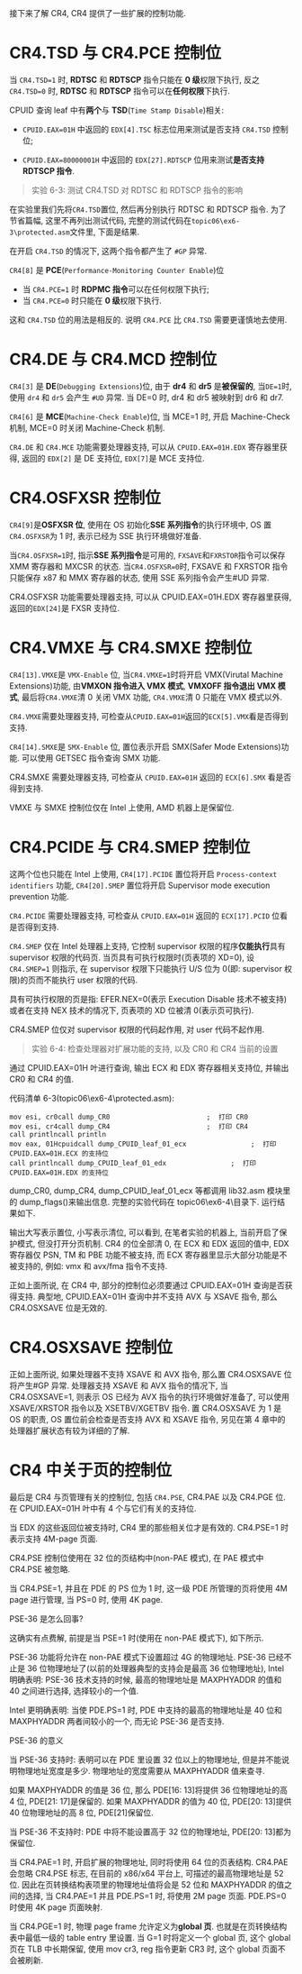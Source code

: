 接下来了解 CR4, CR4 提供了一些扩展的控制功能.

# CR4.TSD 与 CR4.PCE 控制位

当 `CR4.TSD=1` 时, **RDTSC** 和 **RDTSCP** 指令只能在 **0 级**权限下执行, 反之 `CR4.TSD=0` 时, **RDTSC** 和 **RDTSCP** 指令可以在**任何权限**下执行.

CPUID 查询 leaf 中有**两个**与 **TSD**(`Time Stamp Disable`)相关:

* `CPUID.EAX=01H` 中返回的 `EDX[4].TSC` 标志位用来测试是否支持 `CR4.TSD` 控制位;

* `CPUID.EAX=80000001H` 中返回的 `EDX[27].RDTSCP` 位用来测试**是否支持 RDTSCP 指令**.

> 实验 6-3: 测试 CR4.TSD 对 RDTSC 和 RDTSCP 指令的影响

在实验里我们先将`CR4.TSD`置位, 然后再分别执行 RDTSC 和 RDTSCP 指令. 为了节省篇幅, 这里不再列出测试代码, 完整的测试代码在`topic06\ex6-3\protected.asm`文件里, 下面是结果.

在开启 `CR4.TSD` 的情况下, 这两个指令都产生了 `#GP` 异常.

`CR4[8]` 是 **PCE**(`Performance-Monitoring Counter Enable`)位

* 当 `CR4.PCE=1` 时 **RDPMC 指令**可以在任何权限下执行;
* 当 `CR4.PCE=0` 时只能在 **0 级**权限下执行.

这和 `CR4.TSD` 位的用法是相反的. 说明 `CR4.PCE` 比 `CR4.TSD` 需要更谨慎地去使用.

# CR4.DE 与 CR4.MCD 控制位

`CR4[3]` 是 **DE**(`Debugging Extensions`)位, 由于 **dr4** 和 **dr5** 是**被保留的**, 当`DE=1`时, 使用 `dr4` 和 `dr5` 会产生 `#UD` 异常. 当 DE=0 时, dr4 和 dr5 被映射到 dr6 和 dr7.

`CR4[6]` 是 **MCE**(`Machine-Check Enable`)位, 当 MCE=1 时, 开启 Machine-Check 机制, MCE=0 时关闭 Machine-Check 机制.

`CR4.DE` 和 `CR4.MCE` 功能需要处理器支持, 可以从 `CPUID.EAX=01H.EDX` 寄存器里获得, 返回的 `EDX[2]` 是 DE 支持位, `EDX[7]`是 MCE 支持位.

# CR4.OSFXSR 控制位

`CR4[9]`是**OSFXSR 位**, 使用在 OS 初始化**SSE 系列指令**的执行环境中, OS 置`CR4.OSFXSR`为 1 时, 表示已经为 SSE 执行环境做好准备.

当`CR4.OSFXSR=1`时, 指示**SSE 系列指令**是可用的, `FXSAVE`和`FXRSTOR`指令可以保存 XMM 寄存器和 MXCSR 的状态. 当`CR4.OSFXSR=0`时, FXSAVE 和 FXRSTOR 指令只能保存 x87 和 MMX 寄存器的状态, 使用 SSE 系列指令会产生#UD 异常.

CR4.OSFXSR 功能需要处理器支持, 可以从 CPUID.EAX=01H.EDX 寄存器里获得, 返回的`EDX[24]`是 FXSR 支持位.

# CR4.VMXE 与 CR4.SMXE 控制位

`CR4[13].VMXE`是 `VMX-Enable` 位, 当`CR4.VMXE=1`时将开启 VMX(Virutal Machine Extensions)功能, 由**VMXON 指令进入 VMX 模式**, **VMXOFF 指令退出 VMX 模式**, 最后将`CR4.VMXE`清 0 关闭 VMX 功能, `CR4.VMXE`清 0 只能在 VMX 模式以外.

`CR4.VMXE`需要处理器支持, 可检查从`CPUID.EAX=01H`返回的`ECX[5].VMX`看是否得到支持.

`CR4[14].SMXE`是 `SMX-Enable` 位, 置位表示开启 SMX(Safer Mode Extensions)功能. 可以使用 GETSEC 指令查询 SMX 功能.

CR4.SMXE 需要处理器支持, 可检查从 `CPUID.EAX=01H` 返回的 `ECX[6].SMX` 看是否得到支持.

VMXE 与 SMXE 控制位仅在 Intel 上使用, AMD 机器上是保留位.

# CR4.PCIDE 与 CR4.SMEP 控制位

这两个位也只能在 Intel 上使用, `CR4[17].PCIDE` 置位将开启 `Process-context identifiers` 功能, `CR4[20].SMEP` 置位将开启 Supervisor mode execution prevention 功能.

`CR4.PCIDE` 需要处理器支持, 可检查从 `CPUID.EAX=01H` 返回的 `ECX[17].PCID` 位看是否得到支持.

`CR4.SMEP` 仅在 Intel 处理器上支持, 它控制 supervisor 权限的程序**仅能执行**具有 supervisor 权限的代码页. 当页具有可执行权限时(页表项的 XD=0), 设 `CR4.SMEP=1` 则指示, 在 supervisor 权限下只能执行 U/S 位为 0(即: supervisor 权限)的页而不能执行 user 权限的代码.

具有可执行权限的页是指: EFER.NEX=0(表示 Execution Disable 技术不被支持)或者在支持 NEX 技术的情况下, 页表项的 XD 位被清 0(表示页可执行).

CR4.SMEP 位仅对 supervisor 权限的代码起作用, 对 user 代码不起作用.

> 实验 6-4: 检查处理器对扩展功能的支持, 以及 CR0 和 CR4 当前的设置

通过 CPUID.EAX=01H 叶进行查询, 输出 ECX 和 EDX 寄存器相关支持位, 并输出 CR0 和 CR4 的值.

代码清单 6-3(topic06\ex6-4\protected.asm):
```
mov esi, cr0call dump_CR0                        ;  打印 CR0
mov esi, cr4call dump_CR4                        ;  打印 CR4
call printlncall println
mov eax, 01Hcpuidcall dump_CPUID_leaf_01_ecx                ;  打印 CPUID.EAX=01H.ECX 的支持位
call printlncall dump_CPUID_leaf_01_edx                ;  打印 CPUID.EAX=01H.EDX 的支持位
```

dump_CR0, dump_CR4, dump_CPUID_leaf_01_ecx 等都调用 lib32.asm 模块里的 dump_flags()来输出信息. 完整的实验代码在 topic06\ex6-4\目录下. 运行结果如下.

输出大写表示置位, 小写表示清位, 可以看到, 在笔者实验的机器上, 当前开启了保护模式, 但没打开分页机制. CR4 的位全部清 0, 在 ECX 和 EDX 返回的值中, EDX 寄存器仅 PSN, TM 和 PBE 功能不被支持, 而 ECX 寄存器里显示大部分功能是不被支持的, 例如: vmx 和 avx/fma 指令不支持.

正如上面所说, 在 CR4 中, 部分的控制位必须要通过 CPUID.EAX=01H 查询是否获得支持. 典型地, CPUID.EAX=01H 查询中并不支持 AVX 与 XSAVE 指令, 那么 CR4.OSXSAVE 位是无效的.

# CR4.OSXSAVE 控制位

正如上面所说, 如果处理器不支持 XSAVE 和 AVX 指令, 那么置 CR4.OSXSAVE 位将产生#GP 异常. 处理器支持 XSAVE 和 AVX 指令的情况下, 当 CR4.OSXSAVE=1, 则表示 OS 已经为 AVX 指令的执行环境做好准备了, 可以使用 XSAVE/XRSTOR 指令以及 XSETBV/XGETBV 指令. 置 CR4.OSXSAVE 为 1 是 OS 的职责, OS 置位前会检查是否支持 AVX 和 XSAVE 指令, 另见在第 4 章中的处理器扩展状态有较为详细的了解.

# CR4 中关于页的控制位

最后是 CR4 与页管理有关的控制位, 包括 `CR4.PSE`, CR4.PAE 以及 CR4.PGE 位. 在 CPUID.EAX=01H 叶中有 4 个与它们有关的支持位.

当 EDX 的这些返回位被支持时, CR4 里的那些相关位才是有效的. CR4.PSE=1 时表示支持 4M-page 页面.

CR4.PSE 控制位使用在 32 位的页结构中(non-PAE 模式), 在 PAE 模式中 CR4.PSE 被忽略.

当 CR4.PSE=1, 并且在 PDE 的 PS 位为 1 时, 这一级 PDE 所管理的页将使用 4M page 进行管理, 当 PS=0 时, 使用 4K page.

PSE-36 是怎么回事?

这确实有点费解, 前提是当 PSE=1 时(使用在 non-PAE 模式下), 如下所示.

PSE-36 功能将允许在 non-PAE 模式下设置超过 4G 的物理地址. PSE-36 已经不止是 36 位物理地址了(以前的处理器典型的支持会是最高 36 位物理地址), Intel 明确表明: PSE-36 技术支持的时候, 最高的物理地址是 MAXPHYADDR 的值和 40 之间进行选择, 选择较小的一个值.

Intel 更明确表明: 当使 PDE.PS=1 时, PDE 中支持的最高的物理地址是 40 位和 MAXPHYADDR 两者间较小的一个, 而无论 PSE-36 是否支持.

PSE-36 的意义

当 PSE-36 支持时: 表明可以在 PDE 里设置 32 位以上的物理地址, 但是并不能说明物理地址宽度是多少. 物理地址的宽度需要从 MAXPHYADDR 值来查寻.

如果 MAXPHYADDR 的值是 36 位, 那么 PDE[16: 13]将提供 36 位物理地址的高 4 位, PDE[21: 17]是保留的. 如果 MAXPHYADDR 的值为 40 位, PDE[20: 13]提供 40 位物理地址的高 8 位, PDE[21]保留位.

当 PSE-36 不支持时: PDE 中将不能设置高于 32 位的物理地址, PDE[20: 13]都为保留位.

当 CR4.PAE=1 时, 开启扩展的物理地址, 同时将使用 64 位的页表结构. CR4.PAE 会忽略 CR4.PSE 标志, 在目前的 x86/x64 平台上, 可描述的最高物理地址是 52 位. 因此在页转换结构表项里的物理地址值将会是 52 位和 MAXPHYADDR 的值之间的选择, 当 CR4.PAE=1 并且 PDE.PS=1 时, 将使用 2M page 页面. PDE.PS=0 时使用 4K page 页面映射.

当 CR4.PGE=1 时, 物理 page frame 允许定义为**global 页**. 也就是在页转换结构表中最低一级的 table entry 里设置. 当 G=1 时将定义一个 global 页, 这个 global 页在 TLB 中长期保留, 使用 mov cr3, reg 指令更新 CR3 时, 这个 global 页面不会被刷新.
